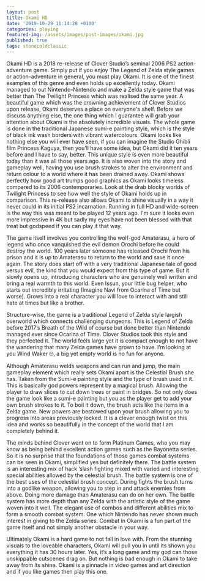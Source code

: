 ```yaml
---
layout: post
title: Okami HD
date: '2019-10-29 11:14:28 +0100'
categories: playing
featured-img: /assets/images/post-images/okami.jpg
published: true
tags: stonecoldclassic
---
```

Okami HD is a 2018 re-release of Clover Studio’s seminal 2006 PS2 action-adventure game. Simply put if you enjoy The Legend of Zelda style games or action-adventure in general, you must play Okami. It is one of the finest examples of this genre and even holds up excellently today. Okami managed to out Nintendo-Nintendo and make a Zelda style game that was better than The Twilight Princess which was realised the same year. A beautiful game which was the crowning achievement of Clover Studios upon release, Okami deserves a place on everyone's shelf.
Before we discuss anything else, the one thing which I guarantee will grab your attention about Okami is the absolutely incredible visuals. The whole game is done in the traditional Japanese sumi-e painting style, which is the style of black ink wash borders with vibrant watercolours. Okami looks like nothing else you will ever have seen, if you can imagine the Studio Ghibli film Princess Kaguya, then you’ll have some idea, but Okami did it ten years before and I have to say, better.
This unique style is even more beautiful today than it was all those years ago. It is also woven into the story and gameplay well, having you use brush strokes to alter the environment and return colour to a world where it has been drained away. Okami shows perfectly how good art trumps good graphics as Okami looks timeless compared to its 2006 contemporaries. Look at the drab blocky worlds of Twilight Princess to see how well the style of Okami holds up in comparison.
This re-release also allows Okami to shine visually in a way it never could in its initial PS2 incarnation. Running in full HD and wide-screen is the way this was meant to be played 12 years ago. I'm sure it looks even more impressive in 4K but sadly my eyes have not been blessed with that treat but godspeed if you can play it that way.

The game itself involves you controlling the wolf-god Amaterasu, a hero of legend who once vanquished the evil demon Orochi before he could destroy the world. 100 years later someone has released Orochi from his prison and it is up to Amaterasu to return to the world and save it once again. The story does start off with a very traditional Japanese tale of good versus evil, the kind that you would expect from this type of game. But it slowly opens up, introducing characters who are genuinely well written and bring a real warmth to this world. Even Issun, your little bug helper, who starts out incredibly irritating (Imagine Navi from Ocarina of Time but worse). Grows into a real character you will love to interact with and still hate at times but like a brother.

Structure-wise, the game is a traditional Legend of Zelda style largish overworld which connects challenging dungeons. This is Legend of Zelda before 2017’s Breath of the Wild of course but done better than Nintendo managed ever since Ocarina of Time. Clover Studios took this style and they perfected it. The world feels large yet it is compact enough to not have the wandering that many Zelda games have grown to have. I’m looking at you Wind Waker 🙄,  a big yet empty world is no fun for anyone.

Although Amaterasu welds weapons and can run and jump, the main gameplay element which really sets Okami apart is the Celestial Brush she has. Taken from the Sumi-e painting style and the type of brush used in it. This is basically god powers represent by a magical brush. Allowing the player to draw slices to cut down trees or paint in bridges. So not only does the game look like a sumi-e painting but you as the player get to add your own brush strokes to it.  To boil it down, the brush acts like the items in a Zelda game. New powers are bestowed upon your brush allowing you to progress into areas previously locked. It is a clever enough twist on this idea and works so beautifully in the concept of the world that I am completely behind it.

 The minds behind Clover went on to form Platinum Games, who you may know as being behind excellent action games such as the Bayonetta series. So it is no surprise that the foundations of those games combat systems can be seen in Okami, simplified yes but definitely there. The battle system is an interesting mix of hack ’slash fighting mixed with varied and interesting special abilities allowed by the celestial brush. The battle system is one of the best uses of the celestial brush concept. During fights the brush turns into a godlike weapon, allowing you to step in and attack enemies from above. Doing more damage than Amaterasu can do on her own.  The battle system has more depth than any Zelda with the artistic style of the game woven into it well.  The elegant use of combos and different abilities mix to form a smooth combat system. One which Nintendo has never shown much interest in giving to the Zelda series. Combat in Okami is a fun part of the game itself and not simply another obstacle in your way.

Ultimately Okami is a hard game to not fall in love with. From the stunning visuals to the loveable characters, Okami will pull you in until its shown you everything it has 30 hours later. Yes, it’s a long game and my god can those unskippable cutscenes drag on. But nothing is bad enough in Okami to take away from its shine. Okami is a pinnacle in video games and art direction and if you like games then play this one.
